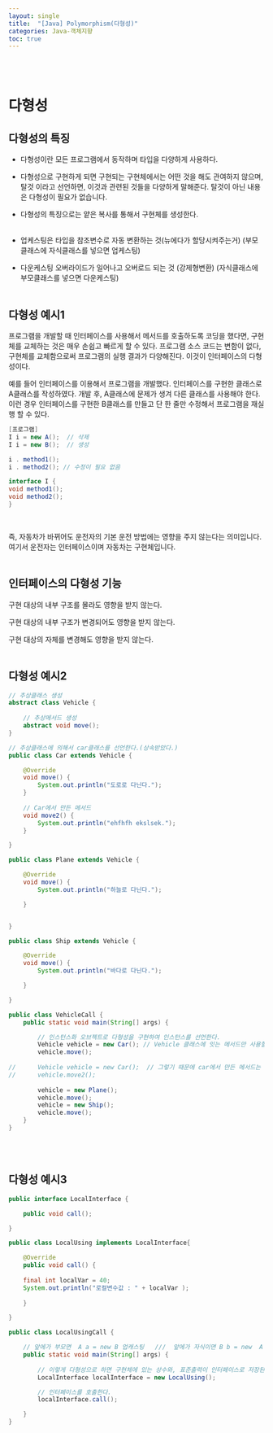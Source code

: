 ```yaml
---
layout: single
title:  "[Java] Polymorphism(다형성)"
categories: Java-객체지향
toc: true
---
```

<br/><br/>

# 다형성 #

## 다형성의 특징 ##

- 다형성이란 모든 프로그램에서 동작하며 타입을 다양하게 사용하다.

- 다형성으로 구현하게 되면 구현되는 구현체에서는 어떤 것을 해도 관여하지 않으며, 탈것 이라고 선언하면, 이것과 관련된 것들을 다양하게 말해준다. 탈것이 아닌 내용은 다형성이 필요가 없습니다.

- 다형성의 특징으로는 얕은 복사를 통해서 구현체를 생성한다.
<br/><br/>

- 업케스팅은 타입을 참조변수로 자동 변환하는 것(뉴에다가 할당시켜주는거)
(부모클래스에 자식클래스를 넣으면 업케스팅)

- 다운케스팅 오버라이드가 일어나고 오버로드 되는 것 (강제형변환)
(자식클래스에 부모클래스를 넣으면 다운케스팅)
<br/><br/>

## 다형성 예시1 ##

프로그램을 개발할 때 인터페이스를 사용해서 메서드를 호출하도록 코딩을 했다면, 구현체를 교체하는 것은 매우 손쉽고 빠르게 할 수 있다. 프로그램 소스 코드는 변함이 없다, 구현체를 교체함으로써 프로그램의 실행 결과가 다양해진다. 이것이 인터페이스의 다형성이다.

예를 들어 인터페이스를 이용해서 프로그램을 개발했다. 인터페이스를 구현한 클래스로 A클래스를 작성하였다. 개발 후, A클래스에 문제가 생겨 다른 클래스를 사용해야 한다. 이런 경우 인터페이스를 구현한 B클래스를 만들고 단 한 줄만 수정해서 프로그램을 재실행 할 수 있다.
<br/>

```java
[프로그램]
I i = new A();  // 삭제
I i = new B();  // 생성

i . method1();
i . method2(); // 수정이 필요 없음
```

```java
interface I {
void method1();
void method2();
}
```
<br/>

즉, 자동차가 바뀌어도 운전자의 기본 운전 방법에는 영향을 주지 않는다는 의미입니다.
여기서 운전자는 인터페이스이며 자동차는 구현체입니다.
<br/><br/>

## 인터페이스의 다형성 기능 ##

구현 대상의 내부 구조를 몰라도 영향을 받지 않는다.

구현 대상의 내부 구조가 변경되어도 영향을 받지 않는다.

구현 대상의 자체를 변경해도 영향을 받지 않는다.
<br/><br/>

## 다형성 예시2 ##

```java
// 추상클래스 생성
abstract class Vehicle { 
	
	// 추상메서드 생성
	abstract void move();
}
```

```java
// 추상클래스에 의해서 car클래스를 선언한다.(상속받았다.)
public class Car extends Vehicle {

	@Override
	void move() {
		System.out.println("도로로 다닌다.");
	}
	
	// Car에서 만든 메서드
	void move2() {
		System.out.println("ehfhfh ekslsek.");
	}

}
```

```java
public class Plane extends Vehicle {

	@Override
	void move() {
		System.out.println("하늘로 다닌다.");

	}


}
```

```java
public class Ship extends Vehicle {

	@Override
	void move() {
		System.out.println("바다로 다닌다.");

	}

}
```

```java
public class VehicleCall {
	public static void main(String[] args) {

		// 인스턴스화 오브젝트로 다형성을 구현하여 인스턴스를 선언한다.
		Vehicle vehicle = new Car(); // Vehicle 클래스에 잇는 메서드만 사용할수 잇다.
		vehicle.move();
		
//		Vehicle vehicle = new Car();  // 그렇기 때문에 car에서 만든 메서드는 불가능해
//		vehicle.move2();
		
		vehicle = new Plane();
		vehicle.move();
		vehicle = new Ship();
		vehicle.move();
	}
}
```
<br/><br/>


## 다형성 예시3 ##

```java
public interface LocalInterface {

	public void call();

}
```

```java
public class LocalUsing implements LocalInterface{

	@Override
	public void call() {
		
	final int localVar = 40;
	System.out.println("로컬변수값 : " + localVar );
		
	}

}
```


```java
public class LocalUsingCall {

	// 앞에가 부모면  A a = new B 업캐스팅   ///  앞에가 자식이면 B b = new  A 다운캐스팅
	public static void main(String[] args) {
		
		// 이렇게 다형성으로 하면 구현체에 있는 상수와, 표준출력이 인터페이스로 저장된다.
		LocalInterface localInterface = new LocalUsing();

		// 인터페이스를 호출한다.
		localInterface.call();

	}
}
```